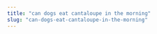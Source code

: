 ```yaml
---
title: "can dogs eat cantaloupe in the morning"
slug: "can-dogs-eat-cantaloupe-in-the-morning"
---
```


